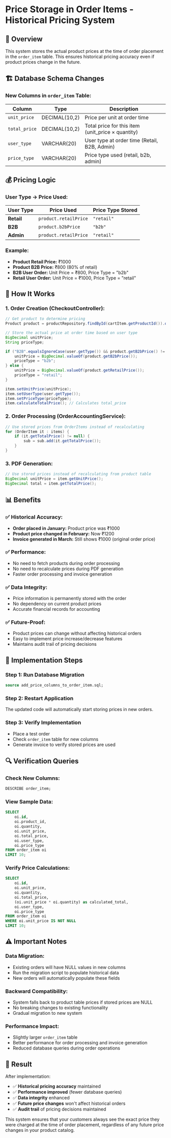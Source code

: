 # Price Storage in Order Items - Historical Pricing System

## 🎯 **Overview**

This system stores the actual product prices at the time of order placement in the `order_item` table. This ensures historical pricing accuracy even if product prices change in the future.

## 🏗️ **Database Schema Changes**

### New Columns in `order_item` Table:

| Column | Type | Description |
|--------|------|-------------|
| `unit_price` | DECIMAL(10,2) | Price per unit at order time |
| `total_price` | DECIMAL(10,2) | Total price for this item (unit_price × quantity) |
| `user_type` | VARCHAR(20) | User type at order time (Retail, B2B, Admin) |
| `price_type` | VARCHAR(20) | Price type used (retail, b2b, admin) |

## 💰 **Pricing Logic**

### **User Type → Price Used:**

| User Type | Price Used | Price Type Stored |
|-----------|------------|-------------------|
| **Retail** | `product.retailPrice` | `"retail"` |
| **B2B** | `product.b2bPrice` | `"b2b"` |
| **Admin** | `product.retailPrice` | `"retail"` |

### **Example:**
- **Product Retail Price:** ₹1000
- **Product B2B Price:** ₹800 (80% of retail)
- **B2B User Order:** Unit Price = ₹800, Price Type = "b2b"
- **Retail User Order:** Unit Price = ₹1000, Price Type = "retail"

## 🔄 **How It Works**

### **1. Order Creation (CheckoutController):**
```java
// Get product to determine pricing
Product product = productRepository.findById(cartItem.getProductId()).orElse(null);

// Store the actual price at order time based on user type
BigDecimal unitPrice;
String priceType;

if ("B2B".equalsIgnoreCase(user.getType()) && product.getB2bPrice() != null) {
    unitPrice = BigDecimal.valueOf(product.getB2bPrice());
    priceType = "b2b";
} else {
    unitPrice = BigDecimal.valueOf(product.getRetailPrice());
    priceType = "retail";
}

item.setUnitPrice(unitPrice);
item.setUserType(user.getType());
item.setPriceType(priceType);
item.calculateTotalPrice(); // Calculates total_price
```

### **2. Order Processing (OrderAccountingService):**
```java
// Use stored prices from OrderItems instead of recalculating
for (OrderItem it : items) {
    if (it.getTotalPrice() != null) {
        sub = sub.add(it.getTotalPrice());
    }
}
```

### **3. PDF Generation:**
```java
// Use stored prices instead of recalculating from product table
BigDecimal unitPrice = item.getUnitPrice();
BigDecimal total = item.getTotalPrice();
```

## 📊 **Benefits**

### **✅ Historical Accuracy:**
- **Order placed in January:** Product price was ₹1000
- **Product price changed in February:** Now ₹1200
- **Invoice generated in March:** Still shows ₹1000 (original order price)

### **✅ Performance:**
- No need to fetch products during order processing
- No need to recalculate prices during PDF generation
- Faster order processing and invoice generation

### **✅ Data Integrity:**
- Price information is permanently stored with the order
- No dependency on current product prices
- Accurate financial records for accounting

### **✅ Future-Proof:**
- Product prices can change without affecting historical orders
- Easy to implement price increase/decrease features
- Maintains audit trail of pricing decisions

## 🚀 **Implementation Steps**

### **Step 1: Run Database Migration**
```sql
source add_price_columns_to_order_item.sql;
```

### **Step 2: Restart Application**
The updated code will automatically start storing prices in new orders.

### **Step 3: Verify Implementation**
- Place a test order
- Check `order_item` table for new columns
- Generate invoice to verify stored prices are used

## 🔍 **Verification Queries**

### **Check New Columns:**
```sql
DESCRIBE order_item;
```

### **View Sample Data:**
```sql
SELECT 
    oi.id,
    oi.product_id,
    oi.quantity,
    oi.unit_price,
    oi.total_price,
    oi.user_type,
    oi.price_type
FROM order_item oi
LIMIT 10;
```

### **Verify Price Calculations:**
```sql
SELECT 
    oi.id,
    oi.unit_price,
    oi.quantity,
    oi.total_price,
    (oi.unit_price * oi.quantity) as calculated_total,
    oi.user_type,
    oi.price_type
FROM order_item oi
WHERE oi.unit_price IS NOT NULL
LIMIT 10;
```

## ⚠️ **Important Notes**

### **Data Migration:**
- Existing orders will have NULL values in new columns
- Run the migration script to populate historical data
- New orders will automatically populate these fields

### **Backward Compatibility:**
- System falls back to product table prices if stored prices are NULL
- No breaking changes to existing functionality
- Gradual migration to new system

### **Performance Impact:**
- Slightly larger `order_item` table
- Better performance for order processing and invoice generation
- Reduced database queries during order operations

## 🎉 **Result**

After implementation:
- ✅ **Historical pricing accuracy** maintained
- ✅ **Performance improved** (fewer database queries)
- ✅ **Data integrity** enhanced
- ✅ **Future price changes** won't affect historical orders
- ✅ **Audit trail** of pricing decisions maintained

This system ensures that your customers always see the exact price they were charged at the time of order placement, regardless of any future price changes in your product catalog.
